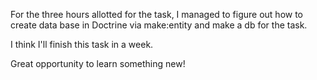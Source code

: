 For the three hours allotted for the task, I managed to figure out how 
to create data base in Doctrine via make:entity and make a db for the task.

I think I'll finish this task in a week.

Great opportunity to learn something new!